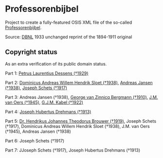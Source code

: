 # Professorenbijbel
Project to create a fully-featured OSIS XML file of the so-called [Professorenbijbel](https://nl.wikipedia.org/wiki/Professorenbijbel).

Source: [DBNL](https://www.dbnl.org/tekst/_hei009heil08_01/) 1933 unchanged reprint of the 1894-1911 original

## Copyright status
As an extra verification of its public domain status.

Part 1: [Petrus Laurentius Dessens (†1929)](https://www.openarch.nl/elo:7b0d154e-fd10-c5ae-1ed7-c9be2d794cca/nl)

Part 2: [Dominicus Andreas Willem Hendrik Sloet (†1938)](http://nl.wikisage.org/wiki/Dominicus_Andreas_Willem_Hendrik_Sloet), [Andreas Jansen (†1938)](http://resources.huygens.knaw.nl/bwn1880-2000/lemmata/bwn5/jansenj), [Joseph Schets (†1917)](https://www.wikidata.org/wiki/Q15984057) 

Part 3: Andreas Jansen (†1938), [George van Zinnicq Bergmann (†1910)](https://wikimiddenbrabant.nl/George_van_Zinnicq_Bergmann), [J.M. van Oers (†1945)](https://gw.geneanet.org/hieron?lang=nl&n=van+oers&oc=0&p=johannes+marinus), [G.J.M. Kabel (†1922)](https://www.lambertuskerk-rotterdam.nl/data/pam/public/informatie/begraafplaats/grafregister.pdf)

Part 4: [Joseph Hubertus Drehmans (†1913)](http://resources.huygens.knaw.nl/bwn1780-1830/BWN/lemmata/bwn1/drehmans)

Part 5: [Dr. Hendrikus Johannes Theodorus Brouwer (†1919)](http://www.genealogy.henny-savenije.pe.kr/tng/getperson.php?personID=I634142&tree=savenije), Joseph Schets (†1917), Dominicus Andreas Willem Hendrik Sloet (†1938), J.M. van Oers (†1945), Andreas Jansen (†1938)

Part 6: Joseph Schets (†1917) 

Part 7: JJoseph Schets (†1917), Joseph Hubertus Drehmans (†1913)

